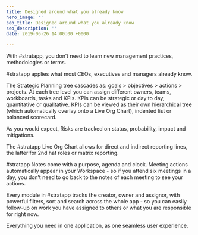 ```yaml
---
title: Designed around what you already know
hero_image: ''
seo_title: Designed around what you already know
seo_description: ''
date: 2019-06-26 14:00:00 +0000

---
```

With #stratapp, you don’t need to learn new management practices, methodologies or terms.

\#stratapp applies what most CEOs, executives and managers already know.

The Strategic Planning tree cascades as: goals > objectives > actions > projects. At each tree level you can assign different owners, teams, workboards, tasks and KPIs. KPIs can be strategic or day to day, quantitative or qualitative. KPIs can be viewed as their own hierarchical tree (which automatically overlay onto a Live Org Chart), indented list or balanced scorecard.

As you would expect, Risks are tracked on status, probability, impact and mitigations.

The #stratapp Live Org Chart allows for direct and indirect reporting lines, the latter for 2nd hat roles or matrix reporting.

\#stratapp Notes come with a purpose, agenda and clock. Meeting actions automatically appear in your Workspace - so if you attend six meetings in a day, you don’t need to go back to the notes of each meeting to see your actions.

Every module in #stratapp tracks the creator, owner and assignor, with powerful filters, sort and search across the whole app - so you can easily follow-up on work you have assigned to others or what you are responsible for right now.

Everything you need in one application, as one seamless user experience.
